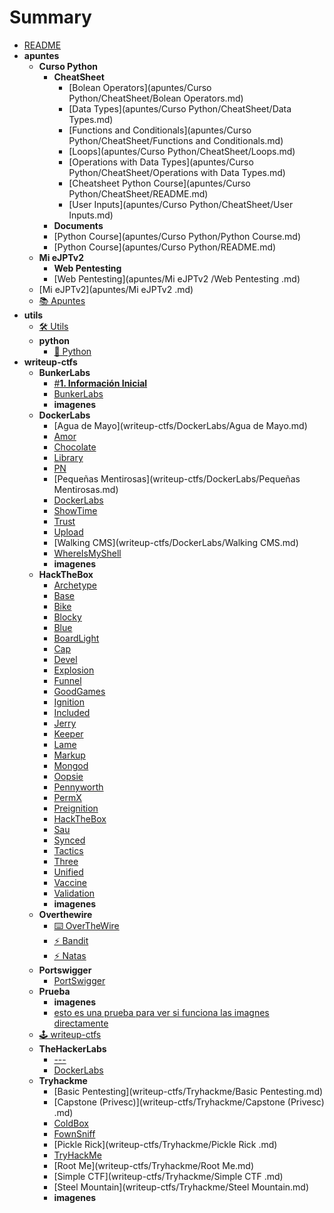 # Summary

- [README](README.md)
- **apuntes**
  - **Curso Python**
    - **CheatSheet**
      - [Bolean Operators](apuntes/Curso Python/CheatSheet/Bolean Operators.md)
      - [Data Types](apuntes/Curso Python/CheatSheet/Data Types.md)
      - [Functions and Conditionals](apuntes/Curso Python/CheatSheet/Functions and Conditionals.md)
      - [Loops](apuntes/Curso Python/CheatSheet/Loops.md)
      - [Operations with Data Types](apuntes/Curso Python/CheatSheet/Operations with Data Types.md)
      - [Cheatsheet Python Course](apuntes/Curso Python/CheatSheet/README.md)
      - [User Inputs](apuntes/Curso Python/CheatSheet/User Inputs.md)
    - **Documents**
    - [Python Course](apuntes/Curso Python/Python Course.md)
    - [Python Course](apuntes/Curso Python/README.md)
  - **Mi eJPTv2**
    - **Web Pentesting**
    - [Web Pentesting](apuntes/Mi eJPTv2 /Web Pentesting .md)
  - [Mi eJPTv2](apuntes/Mi eJPTv2 .md)
  - [📚 Apuntes](apuntes/README.md)
- **utils**
  - [🛠️ Utils](utils/README.md)
  - **python**
    - [🐍 Python](utils/python/README.md)
- **writeup-ctfs**
  - **BunkerLabs**
    - [#**1. Información Inicial**](writeup-ctfs/BunkerLabs/Document.md)
    - [BunkerLabs](writeup-ctfs/BunkerLabs/README.md)
    - **imagenes**
  - **DockerLabs**
    - [Agua de Mayo](writeup-ctfs/DockerLabs/Agua de Mayo.md)
    - [Amor](writeup-ctfs/DockerLabs/Amor.md)
    - [Chocolate](writeup-ctfs/DockerLabs/Chocolate.md)
    - [Library](writeup-ctfs/DockerLabs/Library.md)
    - [PN](writeup-ctfs/DockerLabs/PN.md)
    - [Pequeñas Mentirosas](writeup-ctfs/DockerLabs/Pequeñas Mentirosas.md)
    - [DockerLabs](writeup-ctfs/DockerLabs/README.md)
    - [ShowTime](writeup-ctfs/DockerLabs/ShowTime.md)
    - [Trust](writeup-ctfs/DockerLabs/Trust.md)
    - [Upload](writeup-ctfs/DockerLabs/Upload.md)
    - [Walking CMS](writeup-ctfs/DockerLabs/Walking CMS.md)
    - [WhereIsMyShell](writeup-ctfs/DockerLabs/WhereIsMyShell.md)
    - **imagenes**
  - **HackTheBox**
    - [Archetype](writeup-ctfs/HackTheBox/Archetype.md)
    - [Base](writeup-ctfs/HackTheBox/Base.md)
    - [Bike](writeup-ctfs/HackTheBox/Bike.md)
    - [Blocky](writeup-ctfs/HackTheBox/Blocky.md)
    - [Blue](writeup-ctfs/HackTheBox/Blue.md)
    - [BoardLight](writeup-ctfs/HackTheBox/BoardLight.md)
    - [Cap](writeup-ctfs/HackTheBox/Cap.md)
    - [Devel](writeup-ctfs/HackTheBox/Devel.md)
    - [Explosion](writeup-ctfs/HackTheBox/Explosion.md)
    - [Funnel](writeup-ctfs/HackTheBox/Funnel.md)
    - [GoodGames](writeup-ctfs/HackTheBox/GoodGames.md)
    - [Ignition](writeup-ctfs/HackTheBox/Ignition.md)
    - [Included](writeup-ctfs/HackTheBox/Included.md)
    - [Jerry](writeup-ctfs/HackTheBox/Jerry.md)
    - [Keeper](writeup-ctfs/HackTheBox/Keeper.md)
    - [Lame](writeup-ctfs/HackTheBox/Lame.md)
    - [Markup](writeup-ctfs/HackTheBox/Markup.md)
    - [Mongod](writeup-ctfs/HackTheBox/Mongod.md)
    - [Oopsie](writeup-ctfs/HackTheBox/Oopsie.md)
    - [Pennyworth](writeup-ctfs/HackTheBox/Pennyworth.md)
    - [PermX](writeup-ctfs/HackTheBox/PermX.md)
    - [Preignition](writeup-ctfs/HackTheBox/Preignition.md)
    - [ HackTheBox](writeup-ctfs/HackTheBox/README.md)
    - [Sau](writeup-ctfs/HackTheBox/Sau.md)
    - [Synced](writeup-ctfs/HackTheBox/Synced.md)
    - [Tactics](writeup-ctfs/HackTheBox/Tactics.md)
    - [Three](writeup-ctfs/HackTheBox/Three.md)
    - [Unified](writeup-ctfs/HackTheBox/Unified.md)
    - [Vaccine](writeup-ctfs/HackTheBox/Vaccine.md)
    - [Validation](writeup-ctfs/HackTheBox/Validation.md)
    - **imagenes**
  - **Overthewire**
    - [⌨️ OverTheWire](writeup-ctfs/Overthewire/README.md)
    - [⚡ Bandit](writeup-ctfs/Overthewire/bandit.md)
    - [⚡ Natas](writeup-ctfs/Overthewire/natas.md)
  - **Portswigger**
    - [PortSwigger](writeup-ctfs/Portswigger/README.md)
  - **Prueba**
    - **imagenes**
    - [esto es una prueba para ver si funciona las imagnes directamente](writeup-ctfs/Prueba/test.md)
  - [🕹️ writeup-ctfs](writeup-ctfs/README.md)
  - **TheHackerLabs**
    - [---](writeup-ctfs/TheHackerLabs/Cyberpunk.md)
    - [DockerLabs](writeup-ctfs/TheHackerLabs/README.md)
  - **Tryhackme**
    - [Basic Pentesting](writeup-ctfs/Tryhackme/Basic Pentesting.md)
    - [Capstone (Privesc)](writeup-ctfs/Tryhackme/Capstone (Privesc) .md)
    - [ColdBox](writeup-ctfs/Tryhackme/ColdBox.md)
    - [FownSniff](writeup-ctfs/Tryhackme/FownSniff.md)
    - [Pickle Rick](writeup-ctfs/Tryhackme/Pickle Rick .md)
    - [TryHackMe](writeup-ctfs/Tryhackme/README.md)
    - [Root Me](writeup-ctfs/Tryhackme/Root Me.md)
    - [Simple CTF](writeup-ctfs/Tryhackme/Simple CTF .md)
    - [Steel Mountain](writeup-ctfs/Tryhackme/Steel Mountain.md)
    - **imagenes**
